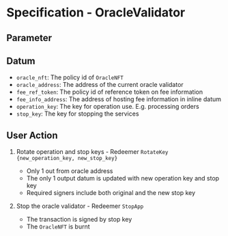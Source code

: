 # Specification - OracleValidator

## Parameter

## Datum

- `oracle_nft`: The policy id of `OracleNFT`
- `oracle_address`: The address of the current oracle validator
- `fee_ref_token`: The policy id of reference token on fee information
- `fee_info_address`: The address of hosting fee information in inline datum
- `operation_key`: The key for operation use. E.g. processing orders
- `stop_key`: The key for stopping the services

## User Action

1. Rotate operation and stop keys - Redeemer `RotateKey {new_operation_key, new_stop_key}`

   - Only 1 out from oracle address
   - The only 1 output datum is updated with new operation key and stop key
   - Required signers include both original and the new stop key

2. Stop the oracle validator - Redeemer `StopApp`

   - The transaction is signed by stop key
   - The `OracleNFT` is burnt
